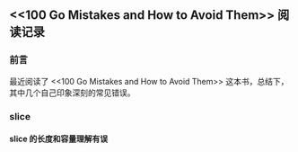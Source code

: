 ## <<100 Go Mistakes and How to Avoid Them>> 阅读记录

### 前言

最近阅读了 <<100 Go Mistakes and How to Avoid Them>> 这本书，总结下，其中几个自己印象深刻的常见错误。 

### slice

#### slice 的长度和容量理解有误

